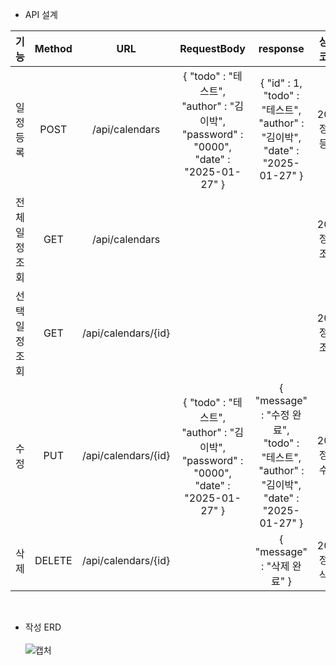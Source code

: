 


- API 설계 <br/>

|      기능      |    Method    |          URL         |                                               RequestBody                                               |                                                  response                                                 |   상태코드   |
| :------------: | :----------: | :------------------: | :-----------------------------------------------------------------------------------------------------: | :-------------------------------------------------------------------------------------------------------: | :----------: |
|    일정 등록    |     POST     |    /api/calendars    | { "todo" : "테스트", <br/> "author" : "김이박", <br/> "password" : "0000", <br/> "date" : "2025-01-27" } |     { "id" : 1, <br/> "todo" : "테스트", <br/> "author" : "김이박", <br/> "date" : "2025-01-27" }          | 200: 정상등록 |
|  전체 일정조회  |      GET      |    /api/calendars   |                                                                                                         |                                                                                                            | 200: 정상조회 |
|  선택 일정조회  |      GET      | /api/calendars/{id} |                                                                                                         |                                                                                                            | 200: 정상조회 |
|      수정      |      PUT      | /api/calendars/{id} | { "todo" : "테스트", <br/> "author" : "김이박", <br/> "password" : "0000", <br/> "date" : "2025-01-27" } | { "message" : "수정 완료", <br/> "todo" : "테스트", <br/> "author" : "김이박", <br/> "date" : "2025-01-27" } | 200: 정상수정 |
|      삭제      |     DELETE    | /api/calendars/{id} |                                                                                                         |                                         { "message" : "삭제 완료" }                                         | 200: 정상삭제 |

<br/>

- 작성 ERD <br/>
  <br/>
![캡처](calendarERD.png)

